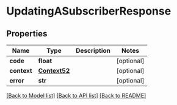 # UpdatingASubscriberResponse

## Properties
Name | Type | Description | Notes
------------ | ------------- | ------------- | -------------
**code** | **float** |  | [optional] 
**context** | [**Context52**](Context52.md) |  | [optional] 
**error** | **str** |  | [optional] 

[[Back to Model list]](../README.md#documentation-for-models) [[Back to API list]](../README.md#documentation-for-api-endpoints) [[Back to README]](../README.md)



